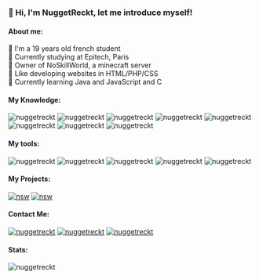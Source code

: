 ### 👋 Hi, I'm NuggetReckt, let me introduce myself!
 
<h4 align="left">About me:</h4>
 	🔹 I'm a 19 years old french student<br>
 	🔹 Currently studying at Epitech, Paris<br>
	🔹 Owner of NoSkillWorld, a minecraft server<br>
	🔹 Like developing websites in HTML/PHP/CSS<br>
	🔹 Currently learning Java and JavaScript and C<br>

<h4 align="left">My Knowledge:</h4>
<p align="left">
  <img src="https://img.shields.io/badge/Java-FF9725.svg?style=for-the-badge&logo=java&logoColor=white" alt="nuggetreckt"/>
  <img src="https://img.shields.io/badge/Python-3270A1.svg?style=for-the-badge&logo=python&logoColor=white" alt="nuggetreckt"/>
  <img src="https://img.shields.io/badge/PHP-787CB4.svg?style=for-the-badge&logo=PHP&logoColor=white" alt="nuggetreckt"/> 
  <img src="https://img.shields.io/badge/html5-%23E34F26.svg?style=for-the-badge&logo=html5&logoColor=white" alt="nuggetreckt"/>
  <img src="https://img.shields.io/badge/css3-%231572B6.svg?style=for-the-badge&logo=css3&logoColor=white" alt="nuggetreckt"/>
  <img src="https://img.shields.io/badge/git-F05033.svg?style=for-the-badge&logo=git&logoColor=white" alt="nuggetreckt"/>
  <img src="https://img.shields.io/badge/Debian-D80150.svg?style=for-the-badge&logo=debian&logoColor=white" alt="nuggetreckt"/>
  <img src="https://img.shields.io/badge/mysql-00618A.svg?style=for-the-badge&logo=mysql&logoColor=white" alt="nuggetreckt"/>
</p>

<h4 align="left">My tools:</h4>
<p align="left">
  <img src="https://img.shields.io/badge/IntelliJIDEA-000000.svg?style=for-the-badge&logo=intellij-idea&logoColor=white" alt="nuggetreckt"/>
  <img src="https://img.shields.io/badge/webstorm-143?style=for-the-badge&logo=webstorm&logoColor=white&color=black" alt="nuggetreckt"/>
  <img src="https://img.shields.io/badge/phpstorm-143?style=for-the-badge&logo=phpstorm&logoColor=white&color=black" alt="nuggetreckt"/>
  <img src="https://img.shields.io/badge/Pycharm-000000.svg?style=for-the-badge&logo=pycharm&logoColor=white" alt="nuggetreckt"/>
  <img src="https://img.shields.io/badge/VSC-5C2D91.svg?style=for-the-badge&logo=visualstudiocode&logoColor=white&color=black" alt="nuggetreckt"/>
</p>

<h4 align="left">My Projects:</h4>
<p align="left">
  <a href="https://discord.noskillworld.fr" target="_blank"><img src="https://img.shields.io/badge/NoSkillWorld-%237289DA.svg?style=for-the-badge&logo=discord&logoColor=white" alt="nsw"/></a>
  <a href="https://discord.ctoutpt.fr" target="_blank"><img src="https://img.shields.io/badge/CTOUTPT.fr-%237289DA.svg?style=for-the-badge&logo=discord&logoColor=white" alt="nsw"/></a>
</p>

<h4 align="left">Contact Me:</h4>
<p align="left"> 
  <a href="https://twitter.com/NuggetReckt" target="_blank"><img src="https://img.shields.io/badge/NuggetReckt-%231DA1F2.svg?style=for-the-badge&logo=Twitter&logoColor=white" alt="nuggetreckt"/></a> 
  <a href="#" target="_blank"><img src="https://img.shields.io/badge/NuggetReckt-%23121011.svg?style=for-the-badge&logo=github&logoColor=white" alt="nuggetreckt"/></a>
  <a href="#" target="_blank"><img src="https://img.shields.io/badge/NuggetReckt-%237289DA.svg?style=for-the-badge&logo=discord&logoColor=white" alt="nuggetreckt"/></a>
</p>
  
<h4 align="left">Stats:</h4>
<p><img align="" src="https://github-readme-stats.vercel.app/api/top-langs/?username=nuggetreckt&theme=blue-green" alt="nuggetreckt"/></p>
